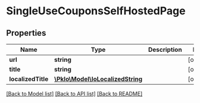 # SingleUseCouponsSelfHostedPage

## Properties
Name | Type | Description | Notes
------------ | ------------- | ------------- | -------------
**url** | **string** |  | [optional] 
**title** | **string** |  | [optional] 
**localizedTitle** | [**\PkIo\Model\IoLocalizedString**](IoLocalizedString.md) |  | [optional] 

[[Back to Model list]](../../README.md#documentation-for-models) [[Back to API list]](../../README.md#documentation-for-api-endpoints) [[Back to README]](../../README.md)

